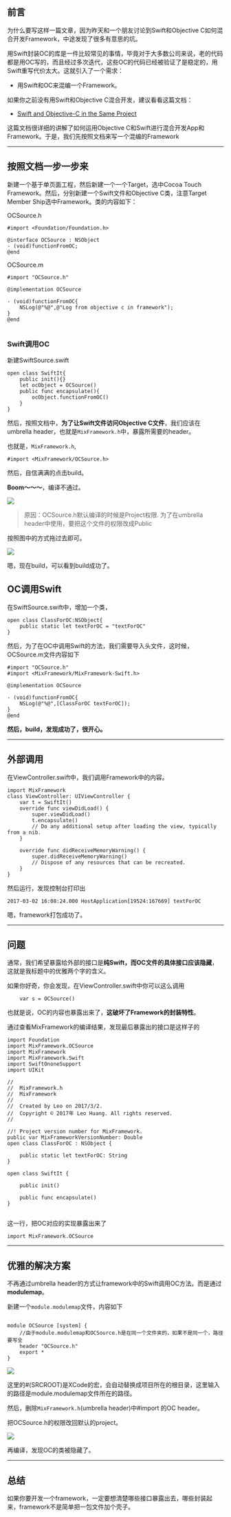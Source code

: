 ## 前言

为什么要写这样一篇文章，因为昨天和一个朋友讨论到Swift和Objective C如何混合开发Framework，中途发现了很多有意思的坑。

用Swift封装OC的库是一件比较常见的事情，毕竟对于大多数公司来说，老的代码都是用OC写的，而且经过多次迭代，这些OC的代码已经被验证了是稳定的，用Swift重写代价太大。这就引入了一个需求：

- 用Swift和OC来混编一个Framework。

如果你之前没有用Swift和Objective C混合开发，建议看看这篇文档：

- [Swift and Objective-C in the Same Project](https://developer.apple.com/library/content/documentation/Swift/Conceptual/BuildingCocoaApps/MixandMatch.html)

这篇文档很详细的讲解了如何运用Objective C和Swift进行混合开发App和Framework。于是，我们先按照文档来写一个混编的Framework

----
## 按照文档一步一步来
新建一个基于单页面工程，然后新建一个一个Target，选中Cocoa Touch Framework。然后，分别新建一个Swift文件和Objective C类，注意Target Member Ship选中Framework。类的内容如下：

OCSource.h

```
#import <Foundation/Foundation.h>

@interface OCSource : NSObject
- (void)functionFromOC;
@end

```

OCSource.m

```
#import "OCSource.h"

@implementation OCSource

- (void)functionFromOC{
    NSLog(@"%@",@"Log from objective c in framework");
}
@end


```
### Swift调用OC

新建SwiftSource.swift

```
open class SwiftIt{
    public init(){}
    let ocObject = OCSource()
    public func encapsulate(){
        ocObject.functionFromOC()
    }
}
```
然后，按照文档中，**为了让Swift文件访问Objective C文件**，我们应该在umbrella header，也就是`MixFramework.h`中，暴露所需要的header。

也就是，`MixFramework.h`,

```
#import <MixFramework/OCSource.h>
```

然后，自信满满的点击build。

**Boom～～～**，编译不通过。

<img src="http://img.blog.csdn.net/20170302155103752?watermark/2/text/aHR0cDovL2Jsb2cuY3Nkbi5uZXQvSGVsbG9fSHdj/font/5a6L5L2T/fontsize/400/fill/I0JBQkFCMA==/dissolve/70/gravity/SouthEast">

> 原因：OCSource.h默认编译的时候是Project权限. 为了在umbrella header中使用，要把这个文件的权限改成Public

按照图中的方式拖过去即可。

<img src="http://img.blog.csdn.net/20170302155344066?watermark/2/text/aHR0cDovL2Jsb2cuY3Nkbi5uZXQvSGVsbG9fSHdj/font/5a6L5L2T/fontsize/400/fill/I0JBQkFCMA==/dissolve/70/gravity/SouthEast">


嗯，现在build，可以看到build成功了。

## OC调用Swift

在SwiftSource.swift中，增加一个类，

```
open class ClassForOC:NSObject{
    public static let textForOC = "textForOC"
}
```

然后，为了在OC中调用Swift的方法，我们需要导入头文件，这时候，OCSource.m文件内容如下

```
#import "OCSource.h"
#import <MixFramework/MixFramework-Swift.h>

@implementation OCSource

- (void)functionFromOC{
    NSLog(@"%@",[ClassForOC textForOC]);
}
@end
```
**然后，build，发现成功了，很开心。**

-----
## 外部调用

在ViewController.swift中，我们调用Framework中的内容。

```
import MixFramework
class ViewController: UIViewController {
    var t = SwiftIt()
    override func viewDidLoad() {
        super.viewDidLoad()
        t.encapsulate()
        // Do any additional setup after loading the view, typically from a nib.
    }

    override func didReceiveMemoryWarning() {
        super.didReceiveMemoryWarning()
        // Dispose of any resources that can be recreated.
    }
}

```
然后运行，发现控制台打印出

```
2017-03-02 16:08:24.000 HostApplication[19524:167669] textForOC
```

嗯，framework打包成功了。

----
## 问题

通常，我们希望暴露给外部的接口是**纯Swift，而OC文件的具体接口应该隐藏**，这就是我标题中的优雅两个字的含义。

如果你好奇，你会发现，在ViewController.swift中你可以这么调用

```
    var s = OCSource()
```

也就是说，OC的内容也暴露出来了，**这破坏了Framework的封装特性**。

通过查看MixFramework的编译结果，发现最后暴露出的接口是这样子的

```
import Foundation
import MixFramework.OCSource
import MixFramework
import MixFramework.Swift
import SwiftOnoneSupport
import UIKit

//
//  MixFramework.h
//  MixFramework
//
//  Created by Leo on 2017/3/2.
//  Copyright © 2017年 Leo Huang. All rights reserved.
//

//! Project version number for MixFramework.
public var MixFrameworkVersionNumber: Double
open class ClassForOC : NSObject {

    public static let textForOC: String
}

open class SwiftIt {

    public init()

    public func encapsulate()
}


```

这一行，把OC对应的实现暴露出来了

```
import MixFramework.OCSource
```

----

## 优雅的解决方案

不再通过umbrella header的方式让framework中的Swift调用OC方法。而是通过**modulemap**。

新建一个`module.modulemap`文件，内容如下

```

module OCSource [system] {
    //由于module.modulemap和OCSource.h是在同一个文件夹的，如果不是同一个，路径要写全
    header "OCSource.h"
    export *
}
```

<img src="http://img.blog.csdn.net/20170302162618822?watermark/2/text/aHR0cDovL2Jsb2cuY3Nkbi5uZXQvSGVsbG9fSHdj/font/5a6L5L2T/fontsize/400/fill/I0JBQkFCMA==/dissolve/70/gravity/SouthEast">

这里的#(SRCROOT)是XCode的宏，会自动替换成项目所在的根目录，这里输入的路径是module.modulemap文件所在的路径。

然后，删除`MixFramework.h`(umbrella header)中#import 的OC header。

把OCSource.h的权限改回默认的project。

<img src="http://img.blog.csdn.net/20170302163842759?watermark/2/text/aHR0cDovL2Jsb2cuY3Nkbi5uZXQvSGVsbG9fSHdj/font/5a6L5L2T/fontsize/400/fill/I0JBQkFCMA==/dissolve/70/gravity/SouthEast">

再编译，发现OC的类被隐藏了。

----------
## 总结

如果你要开发一个framework，一定要想清楚哪些接口暴露出去，哪些封装起来，framework不是简单把一包文件加个壳子。

